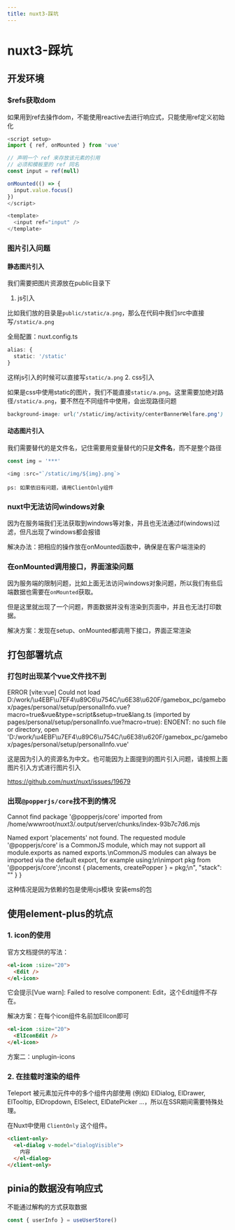 ```yaml
---
title: nuxt3-踩坑
---
```


# nuxt3-踩坑

## 开发环境

### $refs获取dom

如果用到ref去操作dom，不能使用reactive去进行响应式，只能使用ref定义初始化

```js
<script setup>
import { ref, onMounted } from 'vue'

// 声明一个 ref 来存放该元素的引用
// 必须和模板里的 ref 同名
const input = ref(null)

onMounted(() => {
  input.value.focus()
})
</script>

<template>
  <input ref="input" />
</template>
```

### 图片引入问题

#### 静态图片引入

我们需要把图片资源放在public目录下

1. js引入

比如我们放的目录是`public/static/a.png`，那么在代码中我们src中直接写`/static/a.png`

全局配置：nuxt.config.ts
```ts
alias: {
  static: '/static'
}
```
这样js引入的时候可以直接写`static/a.png`
2. css引入

如果是css中使用static的图片，我们不能直接`static/a.png`。这里需要加绝对路径`/static/a.png`，要不然在不同组件中使用，会出现路径问题


```css
background-image: url('/static/img/activity/centerBannerWelfare.png')
```

#### 动态图片引入

我们需要替代的是文件名，记住需要用变量替代的只是**文件名**，而不是整个路径

```js
const img = '***'

<img :src="`/static/img/${img}.png`>
```

`ps: 如果依旧有问题，请用ClientOnly组件`

### nuxt中无法访问windows对象

因为在服务端我们无法获取到windows等对象，并且也无法通过if(windows)过滤，但凡出现了windows都会报错

解决办法：把相应的操作放在onMounted函数中，确保是在客户端渲染的

### 在onMounted调用接口，界面渲染问题

因为服务端的限制问题，比如上面无法访问windows对象问题，所以我们有些后端数据也需要在`onMounted`获取。

但是这里就出现了一个问题，界面数据并没有渲染到页面中，并且也无法打印数据。

解决方案：发现在setup、onMounted都调用下接口，界面正常渲染

## 打包部署坑点

### 打包时出现某个vue文件找不到

 ERROR  [vite:vue] Could not load D:/work/\u4EBF\u7EF4\u89C6\u754C/\u6E38\u620F/gamebox_pc/gamebox/pages/personal/setup/personalInfo.vue?macro=true&vue&type=script&setup=true&lang.ts (imported by pages/personal/setup/personalInfo.vue?macro=true): ENOENT: no such file or directory, open 'D:/work/\u4EBF\u7EF4\u89C6\u754C/\u6E38\u620F/gamebox_pc/gamebox/pages/personal/setup/personalInfo.vue'

 这是因为引入的资源名为中文。也可能因为上面提到的图片引入问题，请按照上面图片引入方式进行图片引入

https://github.com/nuxt/nuxt/issues/19679

### 出现`@popperjs/core`找不到的情况

Cannot find package '@popperjs/core' imported from /home/wwwroot/nuxt3/.output/server/chunks/index-93b7c7d6.mjs

Named export 'placements' not found. The requested module '@popperjs/core' is a CommonJS module, which may not support all module.exports as named exports.\nCommonJS modules can always be imported via the default export, for example using:\n\nimport pkg from '@popperjs/core';\nconst { placements, createPopper } = pkg;\n", "stack": "" } }

这种情况是因为依赖的包是使用cjs模块 安装ems的包

## 使用element-plus的坑点

### 1. icon的使用

官方文档提供的写法：

```html
<el-icon :size="20">
  <Edit />
</el-icon>
```
它会提示[Vue warn]: Failed to resolve component: Edit，这个Edit组件不存在。

解决方案：在每个icon组件名前加ElIcon即可

```html
<el-icon :size="20">
  <ElIconEdit />
</el-icon>
```

方案二：unplugin-icons

### 2. 在挂载时渲染的组件

Teleport 被元素加元件中的多个组件内部使用 (例如) ElDialog, ElDrawer, ElTooltip, ElDropdown, ElSelect, ElDatePicker ...，所以在SSR期间需要特殊处理。

在Nuxt中使用 `ClientOnly` 这个组件。

```html
<client-only>
  <el-dialog v-model="dialogVisible">
    内容
  </el-dialog>
</client-only>
```

## pinia的数据没有响应式

不能通过解构的方式获取数据

```ts
const { userInfo } = useUserStore()
```